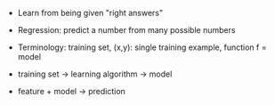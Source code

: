 - Learn from being given "right answers"
- Regression: predict a number from many possible numbers
- Terminology: training set, (x,y): single training example, function f = model

- training set -> learning algorithm -> model
- feature + model -> prediction

